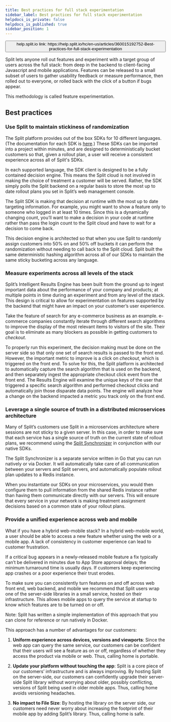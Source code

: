 ```yaml
---
title: Best practices for full stack experimentation
sidebar_label: Best practices for full stack experimentation
helpdocs_is_private: false
helpdocs_is_published: true
sidebar_position: 1
---
```


<p>
  <button style={{borderRadius:'8px', border:'1px', fontFamily:'Courier New', fontWeight:'800', textAlign:'left'}}> help.split.io link: https://help.split.io/hc/en-us/articles/360015192752-Best-practices-for-full-stack-experimentation </button>
</p>

<p>
  Split lets anyone roll out features and experiment with a target group of users
  across the full stack: from deep in the backend to client-facing Javascript and
  mobile applications. Features can be released to a small subset of users to gather
  usability feedback or measure performance, then rolled out to everyone, or rolled
  back with the click of a button if bugs appear.
</p>
<p>This methodology is called feature experimentation.</p>

## Best practices

### Use Split to maintain stickiness of randomization

<p>
  The Split platform provides out of the box SDKs for 10 different languages. (The
  documentation for each SDK is
  <a href="https://help.split.io/hc/en-us/articles/360033557092-SDK-overview" target="_self" rel="undefined">here</a>.)
  These SDKs can be imported into a project within minutes, and are designed to
  deterministically bucket customers so that, given a rollout plan, a user will
  receive a consistent experience across all of Split's SDKs.
</p>
<p>
  In each supported language, the SDK client is designed to be a fully contained
  decision engine. This means the Split cloud is not involved in making the choice
  of treatment a customer will be served. Rather, the SDK simply polls the Split
  backend on a regular basis to store the most up to date rollout plans you set
  in Split’s web management console.
</p>
<p>
  The Split SDK is making that decision at runtime with the most up to date targeting
  information. For example, you might want to show a feature only to someone who
  logged in at least 10 times. Since this is a dynamically changing count, you’ll
  want to make a decision in your code at runtime rather than pass the login count
  to the Split cloud and have to wait for a decision to come back.
</p>
<p>
  This decision engine is architected so that when you use Split to randomly assign
  customers into 50% on and 50% off buckets it can perform the randomization without
  needing to call back to the Split cloud. Split built the same deterministic hashing
  algorithm across all of our SDKs to maintain the same sticky bucketing across
  any language.
</p>

### Measure experiments across all levels of the stack

<p>
  Split’s Intelligent Results Engine has been built from the ground up to ingest
  important data about the performance of your company and products; at multiple
  points in time during an experiment and from any level of the stack. This design
  is critical to allow for experimentation on features supported by the backend
  that might have an impact on your customer’s user experience.
</p>
<p>
  Take the feature of search for any e-commerce business as an example. e-commerce
  companies constantly iterate through different search algorithms to improve the
  display of the most relevant items to visitors of the site. Their goal is to
  eliminate as many blockers as possible in getting customers to
  <em>checkout</em>.
</p>
<p>
  To properly run this experiment, the decision making must be done on the server
  side so that only one set of search results is passed to the front end. However,
  the important metric to improve is a click on <em>checkout</em>, which is triggered
  on the front end. To solve for this, the Split platform is architected to automatically
  capture the search algorithm that is used on the backend, and then separately
  ingest the appropriate checkout click event from the front end. The Results Engine
  will examine the unique keys of the user that triggered a specific search algorithm
  and performed checkout clicks and automatically join those disparate data points.
  The engine will analyze how a change on the backend impacted a metric you track
  only on the front end.
</p>

### Leverage a single source of truth in a distributed microservices architecture

<p>
  Many of Split’s customers use Split in a microservices architecture where sessions
  are not sticky to a given server. In this case, in order to make sure that each
  service has a single source of truth on the current state of rollout plans, we
  recommend using the
  <a href="https://docs.split.io/docs/split-synchronizer#section-install-the-service">Split Synchronizer</a>
  in conjunction with our native SDKs.
</p>
<p>
  The Split Synchronizer is a separate service written in Go that you can run natively
  or via Docker. It will automatically take care of all communication between your
  servers and Split servers, and automatically populate rollout plan updates to
  a Redis instance.
</p>
<p>
  When you instantiate our SDKs on your microservices, you would then configure
  them to pull information from the shared Redis instance rather than having them
  communicate directly with our servers. This will ensure that every service in
  your network is making treatment assignment decisions based on a common state
  of your rollout plans.
</p>

### Provide a unified experience across web and mobile

<p>
  What if you have a hybrid web-mobile stack? In a hybrid web-mobile world, a user
  should be able to access a new feature whether using the web or a mobile app.
  A lack of consistency in customer experience can lead to customer frustration.
</p>
<p>
  If a critical bug appears in a newly-released mobile feature a fix typically
  can’t be delivered in minutes due to App Store approval delays; the minimum turnaround
  time is usually days. If customers keep experiencing app crashes or a poor experience
  their trust erodes.
</p>
<p>
  To make sure you can consistently turn features on and off across web front end,
  web backend, and mobile we recommend that Split users wrap one of the server-side
  libraries in a small service, hosted on their infrastructure. This allows mobile
  apps to query the service at startup to know which features are to be turned
  on or off.
</p>
<p>
  Note: Split has written a simple implementation of this approach that you can
  clone for reference or run natively in Docker.
</p>
<p>This approach has a number of advantages for our customers:</p>
<ol>
  <li>
    <p>
      <strong>Uniform experience across devices, versions and viewports</strong>:
      Since the web app can query the same service, our customers can be confident
      that their users will see a feature as on or off, regardless of whether
      they access the product via mobile or web. Thus, calling home is portable.
    </p>
  </li>
  <li>
    <p>
      <strong>Update your platform without touching the app</strong>: Split
      is a core piece of our customers’ infrastructure and is always improving.
      By hosting Split on the server-side, our customers can confidently upgrade
      their server-side Split library without worrying about older, possibly
      conflicting, versions of Split being used in older mobile apps. Thus,
      calling home avoids versioning headaches.
    </p>
  </li>
  <li>
    <p>
      <strong>No impact to File Size</strong>: By hosting the library on the
      server side, our customers need never worry about increasing the footprint
      of their mobile app by adding Split’s library. Thus, calling home is
      safe.
    </p>
  </li>
</ol>